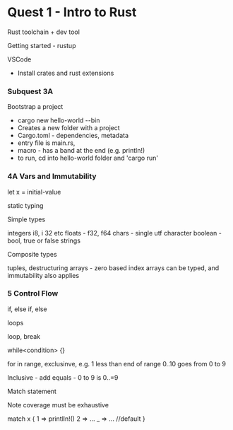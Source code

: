 # Quest 1 - Intro to Rust

Rust toolchain + dev tool

Getting started - rustup

VSCode

* Install crates and rust extensions


### Subquest 3A

Bootstrap a project

* cargo new hello-world --bin
* Creates a new folder with a project
* Cargo.toml - dependencies, metadata
* entry file is main.rs, 
* macro - has a band at the end (e.g. println!)
* to run, cd into hello-world folder and 'cargo run'

### 4A Vars and Immutability

let x = initial-value

static typing

Simple types

integers i8, i 32 etc
floats - f32, f64
chars - single utf character
boolean - bool, true or false
strings

Composite types

tuples, destructuring
arrays - zero based index
arrays can be typed, and immutability also applies

### 5 Control Flow

if, else if, else

loops

loop, break

while\<condition\> {}

for in range, exclusinve, e.g. 1 less than end of range
0..10 goes from 0 to 9

Inclusive - add equals - 0 to 9 is 0..=9

Match statement

Note coverage must be exhaustive

match x {
    1 => printlln!()
    2 => ...
    _ => ... //default
}

